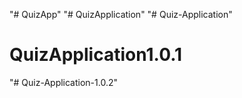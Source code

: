 "# QuizApp" 
"# QuizApplication" 
"# Quiz-Application" 
# QuizApplication1.0.1
"# Quiz-Application-1.0.2" 
